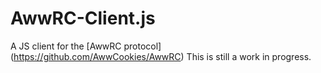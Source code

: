 # AwwRC-Client.js
A JS client for the [AwwRC protocol] (https://github.com/AwwCookies/AwwRC)
This is still a work in progress.